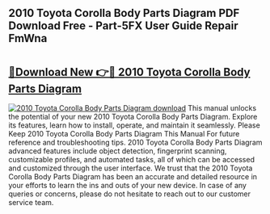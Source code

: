 ## 2010 Toyota Corolla Body Parts Diagram PDF Download Free - Part-5FX User Guide Repair FmWna

# <h2><a href="http://dfp8gdo.blite.top/?on=2010+Toyota+Corolla+Body+Parts+Diagram">🔗Download New 👉🔴 2010 Toyota Corolla Body Parts Diagram</a></h2>

[![2010 Toyota Corolla Body Parts Diagram download](https://i.imgur.com/lujVjoI.png)](http://dfp8gdo.blite.top/?on=2010+Toyota+Corolla+Body+Parts+Diagram)
This manual unlocks the potential of your new 2010 Toyota Corolla Body Parts Diagram. Explore its features, learn how to install, operate, and maintain it seamlessly. Please Keep 2010 Toyota Corolla Body Parts Diagram This Manual For future reference and troubleshooting tips. 2010 Toyota Corolla Body Parts Diagram advanced features include object detection, fingerprint scanning, customizable profiles, and automated tasks, all of which can be accessed and customized through the user interface. We trust that the 2010 Toyota Corolla Body Parts Diagram has been an accurate and detailed resource in your efforts to learn the ins and outs of your new device. In case of any queries or concerns, please do not hesitate to reach out to our customer service team.
